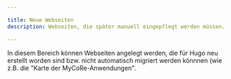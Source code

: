 ```yaml
---

title: Neue Webseiten
description: Webseiten, die später manuell eingepflegt werden müssen.

---
```


In diesem Bereich können Webseiten angelegt werden, die für Hugo neu erstellt worden sind bzw.
nicht automatisch migriert werden könnnen (wie z.B. die &quot;Karte der MyCoRe-Anwendungen&quot;.